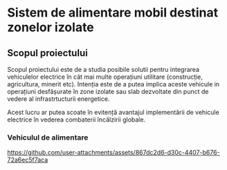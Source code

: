 ﻿# Sistem de alimentare mobil destinat zonelor izolate

## Scopul proiectului

Scopul proiectului este de a studia posibile solutii pentru integrarea vehiculelor electrice în cât mai multe operațiuni utilitare (construcție, agricultura, minerit etc).
Intenția este de a putea implica aceste vehicule in operațiuni desfășurate în zone izolate sau slab dezvoltate din punct de vedere al infrastrtucturii energetice.

Acest lucru ar putea scoate în evitență avantajul implementării de vehicule electrice în vederea combaterii încălzirii globale.

### Vehiculul de alimentare



https://github.com/user-attachments/assets/867dc2d6-d30c-4407-b676-72a6ec5f7aca

